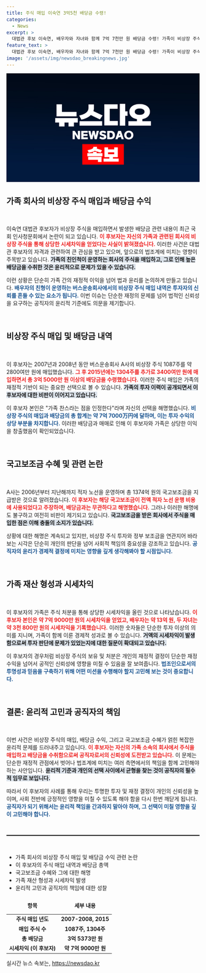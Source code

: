 ```yaml
---
title: 주식 매입 이숙연 3억5천 배당금 수령!
categories:
  - News
excerpt: >
  대법관 후보 이숙연, 배우자와 자녀와 함께 7억 7천만 원 배당금 수령! 가족이 비상장 주식으로 얻은 시세차익도 화제. 논란의 중심, 국고보조금 사용은 적법하다는 해명! 클릭해서 진실을 확인해보세요!
feature_text: >
  대법관 후보 이숙연, 배우자와 자녀와 함께 7억 7천만 원 배당금 수령! 가족이 비상장 주식으로 얻은 시세차익도 화제. 논란의 중심, 국고보조금 사용은 적법하다는 해명! 클릭해서 진실을 확인해보세요!
image: '/assets/img/newsdao_breakingnews.jpg'
---
```


<p><img src="/assets/img/newsdao_breakingnews.jpg" alt="ranknews 속보" /></p>

<h2 data-ke-size="size26">가족 회사의 비상장 주식 매입과 배당금 수익</h2>

<p data-ke-size="size16">&nbsp;</p>

<p>이숙연 대법관 후보자가 비상장 주식을 매입하면서 발생한 배당금 관련 내용이 최근 국회 인사청문회에서 논란이 되고 있습니다. <b><span style="color: #ee2323;">이 후보자는 자신의 가족과 관련된 회사의 비상장 주식을 통해 상당한 시세차익을 얻었다는 사실이 밝혀졌습니다.</span></b> 이러한 사건은 대법관 후보자의 자격과 관련하여 큰 관심을 받고 있으며, 앞으로의 법조계에 미치는 영향이 주목받고 있습니다. <b><span style="background-color: #21538527;">가족의 친인척이 운영하는 회사의 주식을 매입하고, 그로 인해 높은 배당금을 수취한 것은 윤리적으로 문제가 있을 수 있습니다.</span></b> </p>

<p>이런 상황은 단순히 가족 간의 재정적 이익을 넘어 법과 윤리를 논의하게 만들고 있습니다. <b><span style="color: #1a5490;">배우자의 친형이 운영하는 버스운송회사에서의 비상장 주식 매입 내역은 투자자의 신뢰를 흔들 수 있는 요소가 됩니다.</span></b> 이번 이슈는 단순한 재정의 문제를 넘어 법적인 신뢰성을 요구하는 공직자의 윤리적 기준에도 의문을 제기합니다.</p>

<p data-ke-size="size16">&nbsp;</p>

<h2 data-ke-size="size26">비상장 주식 매입 및 배당금 내역</h2>

<p data-ke-size="size16">&nbsp;</p>

<p>이 후보자는 2007년과 2008년 동안 버스운송회사 A사의 비상장 주식 1087주를 약 2800여만 원에 매입했습니다. <b><span style="color: #ee2323;">그 후 2015년에는 1304주를 추가로 3400여만 원에 매입하면서 총 3억 5000만 원 이상의 배당금을 수령했습니다.</span></b> 이러한 주식 매입은 가족의 재정적 기반이 되는 중요한 선택으로 볼 수 있습니다. <b><span style="background-color: #21538527;">가족의 투자 이력이 공개되면서 이 후보자에 대한 비판이 이어지고 있습니다.</span></b></p>

<p>이 후보자 본인은 "가족 찬스라는 점을 인정한다"라며 자신의 선택을 해명했습니다. <b><span style="color: #1a5490;">비상장 주식의 매입과 배당금의 총 합계는 약 7억 7000万円에 달하며, 이는 투자 수익의 상당 부분을 차지합니다.</span></b> 이러한 배당금과 매매로 인해 이 후보자와 가족은 상당한 이익을 창출했음이 확인되었습니다.</p>

<p data-ke-size="size16">&nbsp;</p>

<h2 data-ke-size="size26">국고보조금 수혜 및 관련 논란</h2>

<p data-ke-size="size16">&nbsp;</p>

<p>A사는 2006년부터 지난해까지 적자 노선을 운영하며 총 1374억 원의 국고보조금을 지급받은 것으로 알려졌습니다. <b><span style="color: #ee2323;">이 후보자는 해당 국고보조금이 전액 적자 노선 운행 비용에 사용되었다고 주장하며, 배당금과는 무관하다고 해명했습니다.</span></b> 그러나 이러한 해명에도 불구하고 여전히 비판이 제기되고 있습니다. <b><span style="background-color: #21538527;">국고보조금을 받은 회사에서 주식을 매입한 점은 이해 충돌의 소지가 있습니다.</span></b></p>

<p>상황에 대한 해명은 계속되고 있지만, 비상장 주식 투자와 정부 보조금을 연관지어 바라보는 시각은 단순히 개인의 판단을 넘어 사회적 책임의 중요성을 강조하고 있습니다. <b><span style="color: #1a5490;">공직자의 윤리가 경제적 결정에 미치는 영향을 깊게 생각해봐야 할 시점입니다.</span></b></p>

<p data-ke-size="size16">&nbsp;</p>

<h2 data-ke-size="size26">가족 재산 형성과 시세차익</h2>

<p data-ke-size="size16">&nbsp;</p>

<p>이 후보자의 가족은 주식 처분을 통해 상당한 시세차익을 올린 것으로 나타났습니다. <b><span style="color: #ee2323;">이 후보자 본인은 약 7억 9000만 원의 시세차익을 얻었고, 배우자는 약 13억 원, 두 자녀는 약 3천 800만 원의 시세차익을 기록했습니다.</span></b> 이러한 숫자들은 단순한 투자 이상의 의미를 지니며, 가족이 함께 이룬 경제적 성과로 볼 수 있습니다. <b><span style="background-color: #21538527;">거액의 시세차익이 발생함으로써 투자 판단에 문제가 있었는지에 대한 질문이 확대되고 있습니다.</span></b></p>

<p>이 후보자의 경우처럼 비상장 주식의 보유 및 처분은 개인의 재정적 결정이 단순한 재정 수익을 넘어서 공적인 신뢰성에 영향을 미칠 수 있음을 잘 보여줍니다. <b><span style="color: #1a5490;">법조인으로서의 투명성과 믿음을 구축하기 위해 어떤 미션을 수행해야 할지 고민해 보는 것이 중요합니다.</span></b></p>

<p data-ke-size="size16">&nbsp;</p>

<h2 data-ke-size="size26">결론: 윤리적 고민과 공직자의 책임</h2>

<p data-ke-size="size16">&nbsp;</p>

<p>이번 사건은 비상장 주식의 매입, 배당금 수익, 그리고 국고보조금 수혜가 얽힌 복잡한 윤리적 문제를 드러내주고 있습니다. <b><span style="color: #ee2323;">이 후보자는 자신의 가족 소속의 회사에서 주식을 매입하고 배당금을 수취함으로써 공직자로서의 신뢰성에 도전받고 있습니다.</span></b> 이 문제는 단순한 재정적 관점에서 벗어나 법조계에 미치는 여러 측면에서의 책임을 함께 고민해야 하는 사안입니다. <b><span style="background-color: #21538527;">윤리적 기준과 개인의 선택 사이에서 균형을 찾는 것이 공직자의 필수적 임무로 보입니다.</span></b></p>

<p>따라서 이 후보자의 사례를 통해 우리는 투명한 투자 및 재정 결정이 개인의 신뢰성을 높이며, 사회 전반에 긍정적인 영향을 미칠 수 있도록 해야 함을 다시 한번 깨닫게 됩니다. <b><span style="color: #1a5490;">공직자가 되기 위해서는 윤리적 책임을 간과하지 말아야 하며, 그 선택이 미칠 영향을 깊이 고민해야 합니다.</span></b></p>

<p data-ke-size="size16">&nbsp;</p>

<hr style="height: 2px; background-color: black;"/> 

<p data-ke-size="size16">&nbsp;</p>

<ul>
    <li>가족 회사의 비상장 주식 매입 및 배당금 수익 관련 논란</li>
    <li>이 후보자의 주식 매입 내역과 배당금 총액</li>
    <li>국고보조금 수혜와 그에 대한 해명</li>
    <li>가족 재산 형성과 시세차익 발생</li>
    <li>윤리적 고민과 공직자의 책임에 대한 성찰</li>
</ul>

<table style="width: 100%; border-collapse: collapse;">
    <thead>
        <tr>
            <td style="text-align: center; height: 39px;"><b>항목</b></td>
            <td style="text-align: center; height: 39px;"><b>세부 내용</b></td>
        </tr>
    </thead>
    <tbody>
        <tr>
            <td style="text-align: center; height: 17px;"><b>주식 매입 년도</b></td>
            <td style="text-align: center; height: 17px;"><b>2007-2008, 2015</b></td>
        </tr>
        <tr>
            <td style="text-align: center; height: 17px;"><b>매입 주식 수</b></td>
            <td style="text-align: center; height: 17px;"><b>1087주, 1304주</b></td>
        </tr>
        <tr>
            <td style="text-align: center; height: 17px;"><b>총 배당금</b></td>
            <td style="text-align: center; height: 17px;"><b>3억 5373만 원</b></td>
        </tr>
        <tr>
            <td style="text-align: center; height: 17px;"><b>시세차익 (이 후보자)</b></td>
            <td style="text-align: center; height: 17px;"><b>약 7억 9000만 원</b></td>
        </tr>
    </tbody>
</table>
실시간 뉴스 속보는, <a href="https://newsdao.kr" rel="dofollow">https://newsdao.kr</a>


